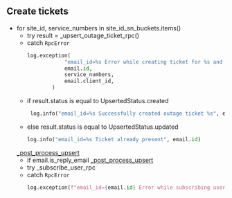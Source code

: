 ## Create tickets

* for site_id, service_numbers in site_id_sn_buckets.items()
    * try 
      result = _upsert_outage_ticket_rpc()
    * catch `RpcError`
        ```python
        log.exception(
                    "email_id=%s Error while creating ticket for %s and client %s",
                    email.id,
                    service_numbers,
                    email.client_id,
                )
        ```
    * if result.status is equal to UpsertedStatus.created
        ```python
         log.info("email_id=%s Successfully created outage ticket %s", email.id, result.ticket_id)
        ```
    * else result.status is equal to UpsertedStatus.updated
        ```python
        log.info("email_id=%s Ticket already present", email.id)
        ```
    [_post_process_upsert](_post_process_upsert.md)
    * if email.is_reply_email
        [_post_process_upsert](_post_process_upsert.md)
    * try _subscribe_user_rpc
    * catch `RpcError`
        ```python
        log.exception(f"email_id={email.id} Error while subscribing user to ticket {result.ticket_id}")
        ```